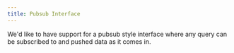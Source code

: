 ```yaml
---
title: Pubsub Interface
---
```


We'd like to have support for a pubsub style interface where any query can be subscribed to and pushed data as it comes in.